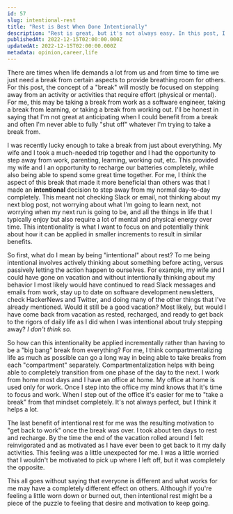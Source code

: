 ```yaml
---
id: 57
slug: intentional-rest
title: "Rest is Best When Done Intentionally"
description: "Rest is great, but it's not always easy. In this post, I'm going to share some of my thoughts on the benefits of being intentional with taking a break. Let's dive in!"
publishedAt: 2022-12-15T02:00:00.000Z
updatedAt: 2022-12-15T02:00:00.000Z
metadata: opinion,career,life
---
```


There are times when life demands a lot from us and from time to time we just need a break from certain aspects to provide breathing room for others. For this post, the concept of a "break" will mostly be focused on stepping away from an activity or activities that require effort (physical or mental). For me, this may be taking a break from work as a software engineer, taking a break from learning, or taking a break from working out. I'll be honest in saying that I'm not great at anticipating when I could benefit from a break and often I'm never able to fully "shut off" whatever I'm trying to take a break from.

I was recently lucky enough to take a break from just about everything. My wife and I took a much-needed trip together and I had the opportunity to step away from work, parenting, learning, working out, etc. This provided my wife and I an opportunity to recharge our batteries completely, while also being able to spend some great time together. For me, I think the aspect of this break that made it more beneficial than others was that I made an **intentional** decision to step away from my normal day-to-day completely. This meant not checking Slack or email, not thinking about my next blog post, not worrying about what I'm going to learn next, not worrying when my next run is going to be, and all the things in life that I typically enjoy but also require a lot of mental and physical energy over time. This intentionality is what I want to focus on and potentially think about how it can be applied in smaller increments to result in similar benefits.

So first, what do I mean by being "intentional" about rest? To me being intentional involves actively thinking about something before acting, versus passively letting the action happen to ourselves. For example, my wife and I could have gone on vacation and without intentionally thinking about my behavior I most likely would have continued to read Slack messages and emails from work, stay up to date on software development newsletters, check HackerNews and Twitter, and doing many of the other things that I've already mentioned. Would it still be a good vacation? Most likely, but would I have come back from vacation as rested, recharged, and ready to get back to the rigors of daily life as I did when I was intentional about truly stepping away? _I don't think so._

So how can this intentionality be applied incrementally rather than having to be a "big bang" break from everything? For me, I think compartmentalizing life as much as possible can go a long way in being able to take breaks from each "compartment" separately. Compartmentalization helps with being able to completely transition from one phase of the day to the next. I work from home most days and I have an office at home. My office at home is used only for work. Once I step into the office my mind knows that it's time to focus and work. When I step out of the office it's easier for me to "take a break" from that mindset completely. It's not always perfect, but I think it helps a lot.

The last benefit of intentional rest for me was the resulting motivation to "get back to work" once the break was over. I took about ten days to rest and recharge. By the time the end of the vacation rolled around I felt reinvigorated and as motivated as I have ever been to get back to it my daily activities. This feeling was a little unexpected for me. I was a little worried that I wouldn't be motivated to pick up where I left off, but it was completely the opposite.

This all goes without saying that everyone is different and what works for me may have a completely different effect on others. Although if you're feeling a little worn down or burned out, then intentional rest might be a piece of the puzzle to feeling that desire and motivation to keep going.
